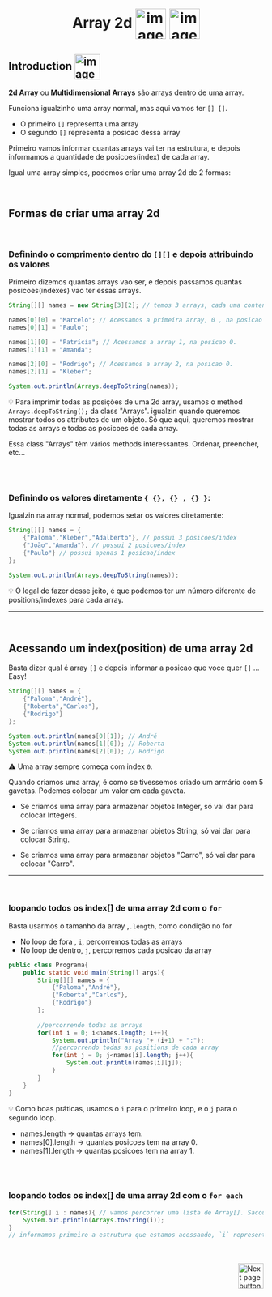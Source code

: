 <h1 align="center">
    Array 2d
    <img src="https://cdn-icons-png.flaticon.com/512/5519/5519708.png" alt="image icon" width="60px" align="center">
    <img src="https://cdn-icons-png.flaticon.com/512/5519/5519708.png" alt="image icon" width="60px" align="center">
</h1>

## Introduction <img src="https://cdn-icons-png.flaticon.com/512/1436/1436664.png" alt="imagem" width="50px" align="center">

**2d Array** ou **Multidimensional Arrays** são arrays dentro de uma array.

Funciona igualzinho uma array normal, mas aqui vamos ter `[] []`.

- O primeiro `[]` representa uma array
- O segundo `[]` representa a posicao dessa array

Primeiro vamos informar quantas arrays vai ter na estrutura, e depois informamos a quantidade de posicoes(index) de cada array.

Igual uma array simples, podemos criar uma array 2d de 2 formas:

<br>

## Formas de criar uma array 2d

<br>

### Definindo o comprimento dentro do `[][]` e depois attribuindo os valores

Primeiro dizemos quantas arrays vao ser, e depois passamos quantas posicoes(indexes) vao ter essas arrays.

```java
String[][] names = new String[3][2]; // temos 3 arrays, cada uma contendo 2 positions/indexes

names[0][0] = "Marcelo"; // Acessamos a primeira array, 0 , na posicao 0.
names[0][1] = "Paulo";

names[1][0] = "Patrícia"; // Acessamos a array 1, na posicao 0.
names[1][1] = "Amanda";

names[2][0] = "Rodrigo"; // Acessamos a array 2, na posicao 0.
names[2][1] = "Kleber";

System.out.println(Arrays.deepToString(names));
```

:bulb: Para imprimir todas as posições de uma 2d array, usamos o method `Arrays.deepToString();` da class "Arrays". igualzin quando queremos mostrar todos os attributes de um objeto. Só que aqui, queremos mostrar todas as arrays e todas as posicoes de cada array.

Essa class "Arrays" têm vários methods interessantes. Ordenar, preencher, etc...

<br>
<br>

### Definindo os valores diretamente `{ {}, {} , {} }`:
Igualzin na array normal, podemos setar os valores diretamente:

```java
String[][] names = {
    {"Paloma","Kleber","Adalberto"}, // possui 3 posicoes/index
    {"João","Amanda"}, // possui 2 posicoes/index
    {"Paulo"} // possui apenas 1 posicao/index
};

System.out.println(Arrays.deepToString(names));
```

💡 O legal de fazer desse jeito, é que podemos ter um número diferente de positions/indexes para cada array.

<hr>
<br>

## Acessando um index(position) de uma array 2d
Basta dizer qual é array `[]` e depois informar a posicao que voce quer `[]` ... Easy!

```java
String[][] names = {
    {"Paloma","André"},
    {"Roberta","Carlos"},
    {"Rodrigo"}
};

System.out.println(names[0][1]); // André
System.out.println(names[1][0]); // Roberta
System.out.println(names[2][0]); // Rodrigo
```

:warning: Uma array sempre começa com index `0`.


Quando criamos uma array, é como se tivessemos criado um armário com 5 gavetas. Podemos colocar um valor em cada gaveta.

- Se criamos uma array para armazenar objetos Integer, só vai dar para colocar Integers.

- Se criamos uma array para armazenar objetos String, só vai dar para colocar String.

- Se criamos uma array para armazenar objetos "Carro", só vai dar para colocar "Carro".

<hr>
<br>

### loopando todos os index[] de uma array 2d com o `for`
Basta usarmos o tamanho da array ,`.length`, como condição no for

- No loop de fora , `i`, percorremos todas as arrays
- No loop de dentro, `j`, percorremos cada posicao da array

```java
public class Programa{
    public static void main(String[] args){
        String[][] names = {
            {"Paloma","André"},
            {"Roberta","Carlos"},
            {"Rodrigo"}
        };
        
        //percorrendo todas as arrays
        for(int i = 0; i<names.length; i++){
            System.out.println("Array "+ (i+1) + ":");
            //percorrendo todas as positions de cada array
            for(int j = 0; j<names[i].length; j++){
                System.out.println(names[i][j]);
            }
        }
    }   
}
```


:bulb: Como boas práticas, usamos o `i` para o primeiro loop, e o `j` para o segundo loop.

- names.length -> quantas arrays tem.
- names[0].length -> quantas posicoes tem na array 0.
- names[1].length -> quantas posicoes tem na array 1.


<br>
<br>

### loopando todos os index[] de uma array 2d com o `for each`
```java
for(String[] i : names){ // vamos percorrer uma lista de Array[]. Sacou?
    System.out.println(Arrays.toString(i));
}
// informamos primeiro a estrutura que estamos acessando, `i` representa o index/posicao dessa array, qual é a array
```

<br>
<br>

<!-- Botão para próxima página -->
<a href="https://github.com/lGabrielDev/02.java/blob/main/Estudo/25.estrutura_de_dados/3.array_list/array_list.md">
  <img src="https://cdn-icons-png.flaticon.com/512/8175/8175884.png" alt="Next page button" width="50px" align="right">
</a>